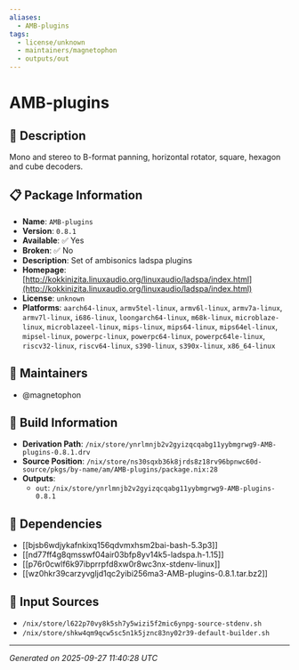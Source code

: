 ```yaml
---
aliases:
  - AMB-plugins
tags:
  - license/unknown
  - maintainers/magnetophon
  - outputs/out
---
```


# AMB-plugins

## 📝 Description

Mono and stereo to B-format panning, horizontal rotator, square, hexagon and cube decoders.


## 📋 Package Information

- **Name**: `AMB-plugins`
- **Version**: `0.8.1`
- **Available**: ✅ Yes
- **Broken**: ✅ No
- **Description**: Set of ambisonics ladspa plugins
- **Homepage**: [http://kokkinizita.linuxaudio.org/linuxaudio/ladspa/index.html](http://kokkinizita.linuxaudio.org/linuxaudio/ladspa/index.html)
- **License**: `unknown`
- **Platforms**: `aarch64-linux`, `armv5tel-linux`, `armv6l-linux`, `armv7a-linux`, `armv7l-linux`, `i686-linux`, `loongarch64-linux`, `m68k-linux`, `microblaze-linux`, `microblazeel-linux`, `mips-linux`, `mips64-linux`, `mips64el-linux`, `mipsel-linux`, `powerpc-linux`, `powerpc64-linux`, `powerpc64le-linux`, `riscv32-linux`, `riscv64-linux`, `s390-linux`, `s390x-linux`, `x86_64-linux`
## 👥 Maintainers

- @magnetophon


## 🔧 Build Information

- **Derivation Path**: `/nix/store/ynrlmnjb2v2gyizqcqabg11yybmgrwg9-AMB-plugins-0.8.1.drv`
- **Source Position**: `/nix/store/ns30sqxb36k8jrds8z18rv96bpnwc60d-source/pkgs/by-name/am/AMB-plugins/package.nix:28`
- **Outputs**:
  - `out`:  `/nix/store/ynrlmnjb2v2gyizqcqabg11yybmgrwg9-AMB-plugins-0.8.1`

## 🔗 Dependencies

- [[bjsb6wdjykafnkixq156qdvmxhsm2bai-bash-5.3p3]]
- [[nd77ff4g8qmsswf04air03bfp8yv14k5-ladspa.h-1.15]]
- [[p76r0cwlf6k97ibprrpfd8xw0r8wc3nx-stdenv-linux]]
- [[wz0hkr39carzyvgljd1qc2yibi256ma3-AMB-plugins-0.8.1.tar.bz2]]

## 📁 Input Sources

- `/nix/store/l622p70vy8k5sh7y5wizi5f2mic6ynpg-source-stdenv.sh`
- `/nix/store/shkw4qm9qcw5sc5n1k5jznc83ny02r39-default-builder.sh`

---
*Generated on 2025-09-27 11:40:28 UTC*
